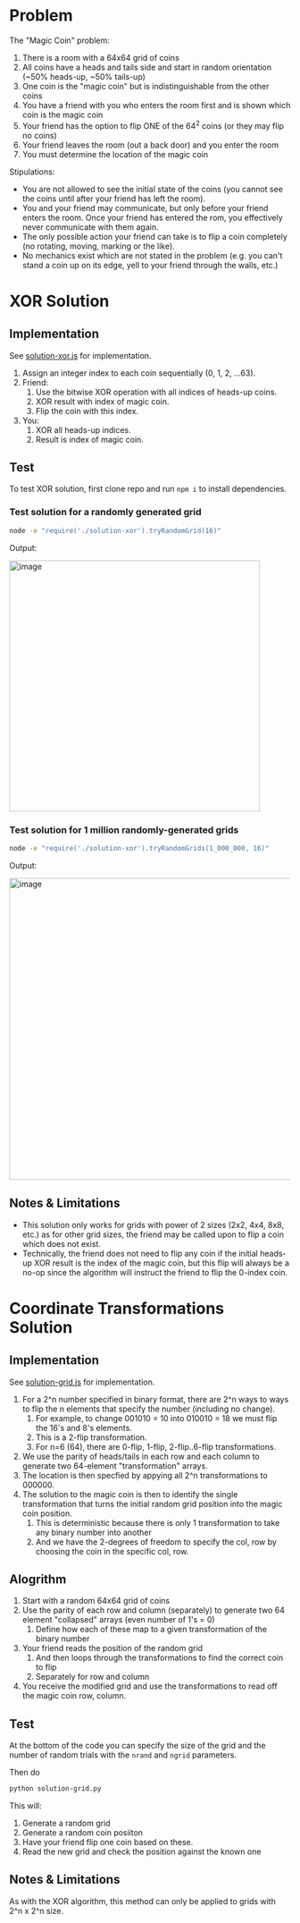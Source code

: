 # Problem

The "Magic Coin" problem:

1. There is a room with a 64x64 grid of coins
1. All coins have a heads and tails side and start in random orientation (~50% heads-up, ~50% tails-up)
1. One coin is the "magic coin" but is indistinguishable from the other coins
1. You have a friend with you who enters the room first and is shown which coin is the magic coin
1. Your friend has the option to flip ONE of the 64<sup>2</sup> coins (or they may flip no coins)
1. Your friend leaves the room (out a back door) and you enter the room
1. You must determine the location of the magic coin

Stipulations:

- You are not allowed to see the initial state of the coins (you cannot see the coins until after your friend has left the room).
- You and your friend may communicate, but only before your friend enters the room. Once your friend has entered the rom, you effectively never communicate with them again.
- The only possible action your friend can take is to flip a coin completely (no rotating, moving, marking or the like).
- No mechanics exist which are not stated in the problem (e.g. you can't stand a coin up on its edge, yell to your friend through the walls, etc.) 

# XOR Solution

## Implementation

See [solution-xor.js](./solution-xor.js) for implementation.

1. Assign an integer index to each coin sequentially (0, 1, 2, ...63).
1. Friend:
   1. Use the bitwise XOR operation with all indices of heads-up coins.
   1. XOR result with index of magic coin.
   1. Flip the coin with this index.
1. You:
   1. XOR all heads-up indices.
   1. Result is index of magic coin.

## Test

To test XOR solution, first clone repo and run `npm i` to install dependencies.
### Test solution for a randomly generated grid

```sh
node -e "require('./solution-xor').tryRandomGrid(16)"
```

Output:

<img width="449" alt="image" src="https://user-images.githubusercontent.com/6108440/178316458-04624f7f-9f6e-4244-92bf-0387734231a4.png">


### Test solution for 1 million randomly-generated grids

```sh
node -e "require('./solution-xor').tryRandomGrids(1_000_000, 16)"
```

Output:

<img width="540" alt="image" src="https://user-images.githubusercontent.com/6108440/178313985-647f6c38-2d5a-472f-abbe-f041815a372c.png">

## Notes & Limitations

- This solution only works for grids with power of 2 sizes (2x2, 4x4, 8x8, etc.) as for other grid sizes, the friend may be called upon to flip a coin which does not exist.
- Technically, the friend does not need to flip any coin if the initial heads-up XOR result is the index of the magic coin, but this flip will always be a no-op since the algorithm will instruct the friend to flip the 0-index coin.

# Coordinate Transformations Solution

## Implementation

See [solution-grid.js](./solution-grid.py) for implementation.

1. For a 2^n number specified in binary format, 
 there are 2^n ways to ways to flip the n elements
 that specify the number (including no change).
   1. For example, to change 001010 = 10 into 
   010010 = 18 we must flip the 16's and 8's elements.
   1. This is a 2-flip transformation.
   1. For n=6 (64), there are 0-flip, 1-flip, 2-flip..6-flip transformations.
1. We use the parity of heads/tails in each row and each column to generate two 64-element "transformation" arrays.
1. The location is then specfied by appying all 2^n
transformations to 000000.
1. The solution to the magic coin is then to identify the single transformation that turns the initial random
grid position into the magic coin position.
   1. This is deterministic because there is only 1 
   transformation to take any binary number into another
   1. And we have the 2-degrees of freedom to specify
   the col, row by choosing the coin in the
   specific col, row.


## Alogrithm

1. Start with a random 64x64 grid of coins 
1. Use the parity of each row and column (separately) to generate two 64 element "collapsed" arrays (even number of 1's = 0)
    1. Define how each of these map to a given transformation of the binary number
1. Your friend reads the position of the random grid
    1.  And then loops through the transformations to find the correct coin to flip
    1.  Separately for row and column
1. You receive the modified grid and use the transformations to read off the magic coin row, column.

## Test

At the bottom of the code you can
specify the size of the grid and 
the number of random trials with
the `nrand` and `ngrid` parameters.

Then do 

```sh
python solution-grid.py
```

This will: 

1. Generate a random grid
1. Generate a random coin posiiton
1. Have your friend flip one coin based on these.
1. Read the new grid and check the position against the known one

## Notes & Limitations

As with the XOR algorithm, this method can only 
be applied to grids with 2^n x 2^n size.